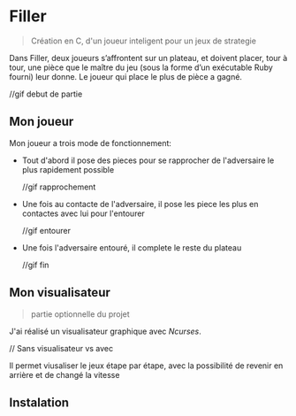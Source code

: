 # Filler
> Création en C, d'un joueur inteligent pour un jeux de strategie

Dans Filler, deux joueurs s’affrontent sur un plateau, et doivent placer, tour à tour, une pièce que le maître du jeu (sous la
forme d’un exécutable Ruby fourni) leur donne. Le joueur qui place le plus de pièce a gagné.

//gif debut de partie

## Mon joueur
Mon joueur a trois mode de fonctionnement:
* Tout d'abord il pose des pieces pour se rapprocher de l'adversaire le plus rapidement possible

  //gif rapprochement

* Une fois au contacte de l'adversaire, il pose les piece les plus en contactes avec lui pour l'entourer
 
  //gif entourer

* Une fois l'adversaire entouré, il complete le reste du plateau 
  
  //gif fin

## Mon visualisateur
> partie optionnelle du projet

J'ai réalisé un visualisateur graphique avec *Ncurses*.

// Sans visualisateur vs avec

Il permet viusaliser le jeux étape par étape, avec la possibilité de revenir en arrière et de changé la vitesse

## Instalation

